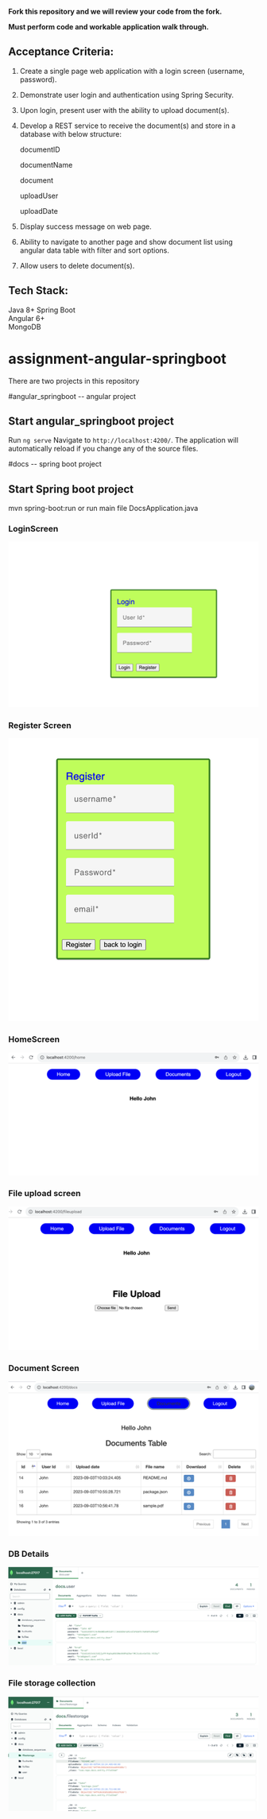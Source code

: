 **Fork this repository and we will review your code from the fork.**

**Must perform code and workable application walk through.**


Acceptance Criteria:
---------------------------------------------------------------------------
1. Create a single page web application with a login screen (username, password).
2. Demonstrate user login and authentication using Spring Security.
3. Upon login, present user with the ability to upload document(s).
4. Develop a REST service to receive the document(s) and store in a database with below structure:
   
   documentID
   
   documentName

   document
   
   uploadUser

   uploadDate
   
5. Display success message on web page.
6. Ability to navigate to another page and show document list using angular data table with filter and sort options.
7. Allow users to delete document(s).
   	

Tech Stack:
------------------------------------------------------------------------------
Java 8+
Spring Boot  
Angular 6+  
MongoDB


# assignment-angular-springboot

There are two projects in this repository 

#angular_springboot -- angular project

## Start angular_springboot project

Run `ng serve` Navigate to `http://localhost:4200/`. The application will automatically reload if you change any of the source files.


#docs -- spring boot project
## Start Spring boot project

mvn spring-boot:run or run main file DocsApplication.java


### LoginScreen
![Alt text](loginscreen.png?raw=true "Login screen")

### Register Screen
![Alt text](registerscreen.png?raw=true "Regsiter screen")

### HomeScreen
![Alt text](HomeScreen.png?raw=true "Home screen")


### File upload screen
![Alt text](FIleUploadScreen.png?raw=true "FIle Upload screen")

### Document Screen
![Alt text](documentscreen.png?raw=true "Document screen")


### DB Details
![Alt text](mongorepository.png?raw=true "Mongo DB repo screen")

### File storage collection
![Alt text](filestoragecollection.png?raw=true "File Storage screen")
